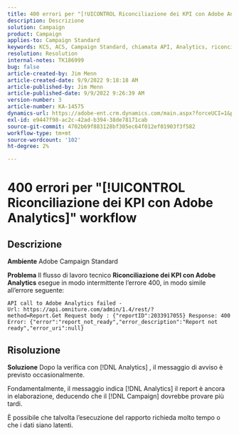 ```yaml
---
title: 400 errori per "[!UICONTROL Riconciliazione dei KPI con Adobe Analytics]" workflow
description: Descrizione
solution: Campaign
product: Campaign
applies-to: Campaign Standard
keywords: KCS, ACS, Campaign Standard, chiamata API, Analytics, riconciliazione dei KPI con Adobe Analytics, errore 400
resolution: Resolution
internal-notes: TK186999
bug: false
article-created-by: Jim Menn
article-created-date: 9/9/2022 9:18:18 AM
article-published-by: Jim Menn
article-published-date: 9/9/2022 9:26:39 AM
version-number: 3
article-number: KA-14575
dynamics-url: https://adobe-ent.crm.dynamics.com/main.aspx?forceUCI=1&pagetype=entityrecord&etn=knowledgearticle&id=90e43d53-2030-ed11-9db1-0022480866ad
exl-id: e9447f98-ac2c-42ad-b394-38de78171cab
source-git-commit: 4702b69f883128bf305ec64f012ef01903f3f582
workflow-type: tm+mt
source-wordcount: '102'
ht-degree: 2%

---
```


# 400 errori per &quot;[!UICONTROL Riconciliazione dei KPI con Adobe Analytics]&quot; workflow

## Descrizione


<b>Ambiente</b>
Adobe Campaign Standard

<b>Problema</b>
Il flusso di lavoro tecnico <b>Riconciliazione dei KPI con Adobe Analytics</b> esegue in modo intermittente l’errore 400, in modo simile all’errore seguente:

```
API call to Adobe Analytics failed - Url: https://api.omniture.com/admin/1.4/rest/?method=Report.Get Request body : {"reportID":2033917055} Response: 400 Error: {"error":"report_not_ready","error_description":"Report not ready","error_uri":null}
```

## Risoluzione


<b>Soluzione</b>
Dopo la verifica con [!DNL Analytics] , il messaggio di avviso è previsto occasionalmente.

Fondamentalmente, il messaggio indica [!DNL Analytics] il report è ancora in elaborazione, deducendo che il [!DNL Campaign] dovrebbe provare più tardi.

È possibile che talvolta l’esecuzione del rapporto richieda molto tempo o che i dati siano latenti.
